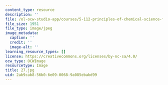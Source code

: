 ```yaml
---
content_type: resource
description: ''
file: /ol-ocw-studio-app/courses/5-112-principles-of-chemical-science-fall-2005/2ab9cab856b06e0900689a085ebabd99_27.jpg
file_size: 1951
file_type: image/jpeg
image_metadata:
  caption: ''
  credit: ''
  image-alt: ''
learning_resource_types: []
license: https://creativecommons.org/licenses/by-nc-sa/4.0/
ocw_type: OCWImage
resourcetype: Image
title: 27.jpg
uid: 2ab9cab8-56b0-6e09-0068-9a085ebabd99
---
```

